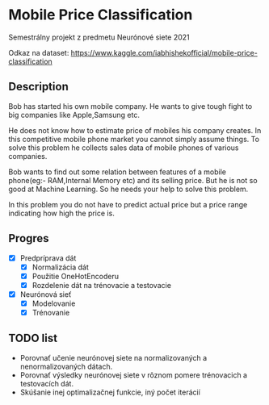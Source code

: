 # Mobile Price Classification

Semestrálny projekt z predmetu Neurónové siete 2021

Odkaz na dataset: https://www.kaggle.com/iabhishekofficial/mobile-price-classification

## Description

Bob has started his own mobile company. He wants to give tough fight to big companies like Apple,Samsung etc.

He does not know how to estimate price of mobiles his company creates. In this competitive mobile phone market you cannot simply assume things. To solve this problem he collects sales data of mobile phones of various companies.

Bob wants to find out some relation between features of a mobile phone(eg:- RAM,Internal Memory etc) and its selling price. But he is not so good at Machine Learning. So he needs your help to solve this problem.

In this problem you do not have to predict actual price but a price range indicating how high the price is.

## Progres

* [x] Predpríprava dát
   * [x] Normalizácia dát 
   * [x] Použitie OneHotEncoderu
   * [x] Rozdelenie dát na trénovacie a testovacie
* [x] Neurónová sieť
   * [x] Modelovanie
   * [x] Trénovanie

## TODO list

* Porovnať učenie neurónovej siete na normalizovaných a nenormalizovaných dátach.
* Porovnať výsledky neurónovej siete v rôznom pomere trénovacich a testovacích dát.
* Skúšanie inej optimalizačnej funkcie, iný počet iterácií 

